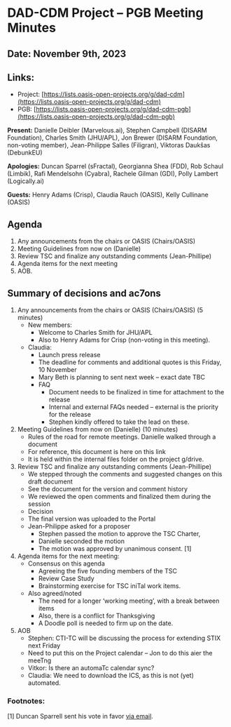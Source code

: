 
# DAD-CDM Project – PGB Meeting Minutes
## Date: November 9th, 2023

## Links:
* Project: [https://lists.oasis-open-projects.org/g/dad-cdm](https://lists.oasis-open-projects.org/g/dad-cdm)
* PGB: [https://lists.oasis-open-projects.org/g/dad-cdm-pgb](https://lists.oasis-open-projects.org/g/dad-cdm-pgb)

**Present:** Danielle Deibler (Marvelous.ai), Stephen Campbell (DISARM Foundation), Charles Smith (JHU/APL), Jon Brewer (DISARM Foundation, non-voting member), Jean-Philippe Salles (Filigran), Viktoras Daukšas (DebunkEU)

**Apologies:** Duncan Sparrel (sFractal), Georgianna Shea (FDD), Rob Schaul (Limbik), Rafi Mendelsohn (Cyabra), Rachele Gilman (GDI), Polly Lambert (Logically.ai)

**Guests:** Henry Adams (Crisp), Claudia Rauch (OASIS), Kelly Cullinane (OASIS)

## Agenda
1. Any announcements from the chairs or OASIS (Chairs/OASIS)
2. Meeting Guidelines from now on (Danielle)
3. Review TSC and finalize any outstanding comments (Jean-Phillipe)
4. Agenda items for the next meeting
5. AOB.

## Summary of decisions and ac7ons
1. Any announcements from the chairs or OASIS (Chairs/OASIS) (5 minutes)
	* New members:
		* Welcome to Charles Smith for JHU/APL
		* Also to Henry Adams for Crisp (non-voting in this meeting).
	* Claudia:
		* Launch press release
		* The deadline for comments and additional quotes is this Friday, 10 November
		* Mary Beth is planning to sent next week – exact date TBC
		* FAQ
			* Document needs to be finalized in time for attachment to the release
			* Internal and external FAQs needed – external is the priority for the release
			* Stephen kindly offered to take the lead on these.
2. Meeting Guidelines from now on (Danielle) (10 minutes)
	* Rules of the road for remote meetings. Danielle walked through a document
	* For reference, this document is here on this link
	* It is held within the internal files folder on the project g/drive.
3. Review TSC and finalize any outstanding comments (Jean-Phillipe)
	* We stepped through the comments and suggested changes on this draft document
	* See the document for the version and comment history
	* We reviewed the open comments and finalized them during the session
	* Decision
	* The final version was uploaded to the Portal
	* Jean-Philippe asked for a proposer
		* Stephen passed the motion to approve the TSC Charter,
		* Danielle seconded the motion
		* The motion was approved by unanimous consent. [1]
4. Agenda items for the next meeting:
	* Consensus on this agenda
		* Agreeing the five founding members of the TSC
		* Review Case Study
		* Brainstorming exercise for TSC iniTal work items.
	* Also agreed/noted
		* The need for a longer ‘working meeting’, with a break between items
		* Also, there is a conflict for Thanksgiving
		* A Doodle poll is needed to firm up on the date.
5. AOB
	* Stephen: CTI-TC will be discussing the process for extending STIX next Friday
	* Need to put this on the Project calendar – Jon to do this aier the meeTng
	* Vitkor: Is there an automaTc calendar sync?
	* Claudia: We need to download the ICS, as this is not (yet) automated.

### Footnotes:
[1] Duncan Sparrell sent his vote in favor [via email](https://lists.oasis-open-projects.org/g/dad-cdm-pgb/message/137).
